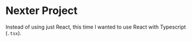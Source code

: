 # Nexter Project

Instead of using just React, this time I wanted to use React with Typescript (`.tsx`).
